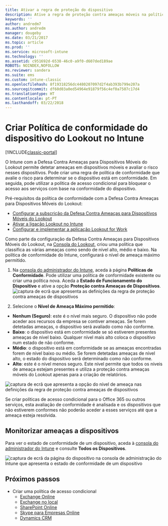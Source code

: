 ```yaml
---
title: Ativar a regra de proteção do dispositivo
description: Ative a regra de proteção contra ameaças móveis na política de conformidade do dispositivo.
keywords: ''
author: andredm7
ms.author: andredm
manager: dougeby
ms.date: 03/21/2017
ms.topic: article
ms.prod: ''
ms.service: microsoft-intune
ms.technology: ''
ms.assetid: c951692d-6538-46c0-a9f0-d607ded189ae
ROBOTS: NOINDEX,NOFOLLOW
ms.reviewer: sandera
ms.suite: ems
ms.custom: intune-classic
ms.openlocfilehash: 8f19318256dc4480207097d2f4ab393b799e207a
ms.sourcegitcommit: df60d03a0ed54964e91879f56c4ef0a7507c17d4
ms.translationtype: HT
ms.contentlocale: pt-PT
ms.lasthandoff: 03/22/2018
---
```

# <a name="create-lookout-device-compliance-policy-in-intune"></a>Criar Política de conformidade do dispositivo do Lookout no Intune

[!INCLUDE[classic-portal](../includes/classic-portal.md)]

O Intune com a Defesa Contra Ameaças para Dispositivos Móveis do Lookout permite detetar ameaças em dispositivos móveis e avaliar o risco nesses dispositivos. Pode criar uma regra de política de conformidade que avalie o risco para determinar se o dispositivo está em conformidade. Em seguida, pode utilizar a política de acesso condicional para bloquear o acesso aos serviços com base na conformidade do dispositivo.

Pré-requisitos da política de conformidade com a Defesa Contra Ameaças para Dispositivos Móveis do Lookout:

- [Configurar a subscrição da Defesa Contra Ameaças para Dispositivos Móveis do Lookout](setup-your-lookout-mtd-subscription.md)
- [Ativar a ligação Lookout no Intune](enable-lookout-mtd-connection.md)
- [Configurar e implementar a aplicação Lookout for Work](configure-deploy-lookout-for-work-app.md)

Como parte da configuração da Defesa Contra Ameaças para Dispositivos Móveis do Lookout, na [Consola do Lookout](https://aad.lookout.com), criou uma política que classifica as várias ameaças como sendo de nível alto, médio e baixo. Na política de conformidade do Intune, configurará o nível de ameaça máximo permitido.

1. Na [consola do administrador do Intune](https://manage.microsoft.com), aceda à página **Políticas de Conformidade**. Pode utilizar uma política de conformidade existente ou criar uma política nova. Aceda a **Estado de Funcionamento do Dispositivo** e ative a opção **Proteção contra Ameaças de Dispositivos**.
  ![captura de ecrã que apresenta as definições da regra de proteção contra ameaças de dispositivos](../media/mtp/mtp-compliance-policy-rule.png)

2. Selecione o **Nível de Ameaça Máximo permitido**:
  * **Nenhum (Seguro)**: este é o nível mais seguro.  O dispositivo não pode aceder aos recursos da empresa se contiver ameaças.  Se forem detetadas ameaças, o dispositivo será avaliado como não conforme.  
  * **Baixo**: o dispositivo está em conformidade se só estiverem presentes ameaças de nível baixo. Qualquer nível mais alto coloca o dispositivo num estado de não conforme.
  * **Médio**: o dispositivo está em conformidade se as ameaças encontradas forem de nível baixo ou médio. Se forem detetadas ameaças de nível alto, o estado do dispositivo será determinado como não conforme.
  * **Alto**: este é o nível menos seguro. Este nível permite que todos os níveis de ameaça estejam presentes e utiliza a proteção contra ameaças móveis do Lookout apenas para a criação de relatórios.

![captura de ecrã que apresenta a opção do nível de ameaça nas definições da regra de proteção contra ameaças de dispositivos](../media/mtp/mtp-compliance-policy-setting.png)

Se criar políticas de acesso condicional para o Office 365 ou outros serviços, esta avaliação de conformidade é analisada e os dispositivos que não estiverem conformes não poderão aceder a esses serviços até que a ameaça esteja resolvida.

## <a name="monitor-device-threats"></a>Monitorizar ameaças a dispositivos
Para ver o estado de conformidade de um dispositivo, aceda à [consola do administrador do Intune](https://manage.microsoft.com) e consulte **Todos os Dispositivos**.

![captura de ecrã da página do dispositivo na consola de administração do Intune que apresenta o estado de conformidade de um dispositivo](../media/mtp/mtp-device-status-intune-console.png)

## <a name="next-steps"></a>Próximos passos
* Criar uma política de acesso condicional
  * [Exchange Online](restrict-access-to-exchange-online-with-microsoft-intune.md)
  * [Exchange no local](restrict-access-to-exchange-onpremises-with-microsoft-intune.md)
  * [SharePoint Online](restrict-access-to-sharepoint-online-with-microsoft-intune.md)
  * [Skype para Empresas Online](restrict-access-to-skype-for-business-online-with-microsoft-intune.md)
  * [Dynamics CRM](restrict-access-to-dynamics-crm-online-with-microsoft-intune.md)
